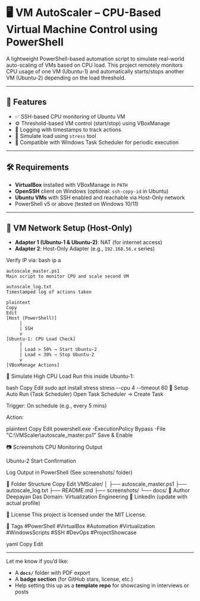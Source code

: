 # 🖥️ VM AutoScaler – CPU-Based Virtual Machine Control using PowerShell

A lightweight PowerShell-based automation script to simulate real-world auto-scaling of VMs based on CPU load. This project remotely monitors CPU usage of one VM (Ubuntu-1) and automatically starts/stops another VM (Ubuntu-2) depending on the load threshold.

---

## 📌 Features

- ✅ SSH-based CPU monitoring of Ubuntu VM
- ⚙️ Threshold-based VM control (start/stop) using VBoxManage
- 🧾 Logging with timestamps to track actions
- 🧪 Simulate load using `stress` tool
- 🔁 Compatible with Windows Task Scheduler for periodic execution

---

## 🛠️ Requirements

- **VirtualBox** installed with VBoxManage in `PATH`  
- **OpenSSH** client on Windows (optional: `ssh-copy-id` in Ubuntu)
- **Ubuntu VMs** with SSH enabled and reachable via Host-Only network
- PowerShell v5 or above (tested on Windows 10/11)

---

## 🚦 VM Network Setup (Host-Only)

- **Adapter 1 (Ubuntu-1 & Ubuntu-2)**: NAT (for internet access)
- **Adapter 2**: Host-Only Adapter (e.g., `192.168.56.x` series)

Verify IP via:
bash
ip a

```📜 Script Overview
autoscale_master.ps1
Main script to monitor CPU and scale second VM

autoscale_log.txt
Timestamped log of actions taken
```
```📊 Logic Flow
plaintext
Copy
Edit
[Host (PowerShell)] 
     |
     | SSH
     v
[Ubuntu-1: CPU Load Check]
     |
     | Load > 50% → Start Ubuntu-2
     | Load < 30% → Stop Ubuntu-2
     v
[VBoxManage Actions]
```
🧪 Simulate High CPU Load
Run this inside Ubuntu-1:

bash
Copy
Edit
sudo apt install stress
stress --cpu 4 --timeout 60
🔁 Setup Auto Run (Task Scheduler)
Open Task Scheduler → Create Task

Trigger: On schedule (e.g., every 5 mins)

Action:

plaintext
Copy
Edit
powershell.exe -ExecutionPolicy Bypass -File "C:\VMScaler\autoscale_master.ps1"
Save & Enable

📷 Screenshots
CPU Monitoring Output

Ubuntu-2 Start Confirmation

Log Output in PowerShell
(See screenshots/ folder)

📁 Folder Structure
Copy
Edit
VMScaler/
│
├── autoscale_master.ps1
├── autoscale_log.txt
├── README.md
├── screenshots/
└── docs/
📢 Author
Deepayan Das
Domain: Virtualization Engineering
🔗 LinkedIn (update with actual profile)

📄 License
This project is licensed under the MIT License.

🔖 Tags
#PowerShell #VirtualBox #Automation #Virtualization #WindowsScripts #SSH #DevOps #ProjectShowcase

yaml
Copy
Edit

---

Let me know if you’d like:
- A **`docs/`** folder with PDF export
- A **badge section** (for GitHub stars, license, etc.)
- Help setting this up as a **template repo** for showcasing in interviews or posts
